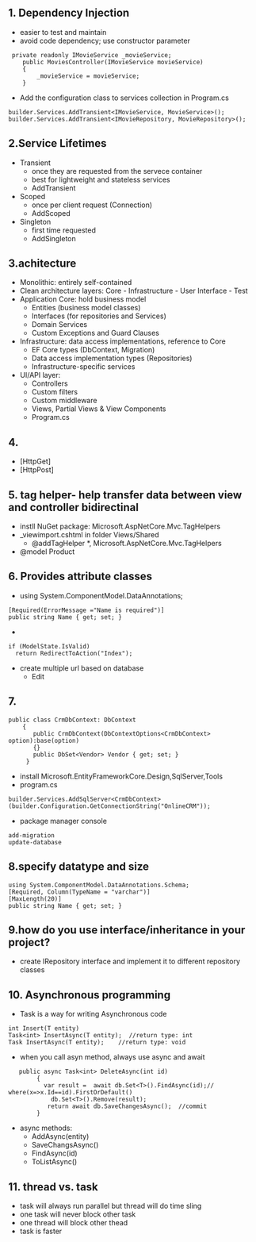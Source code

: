 <h2 align='center'></h2>

## 1. Dependency Injection
- easier to test and maintain
- avoid code dependency; use constructor parameter
```
 private readonly IMovieService _movieService;
    public MoviesController(IMovieService movieService)
    {
        _movieService = movieService;
    }
```
- Add the configuration class to services collection in Program.cs 
```
builder.Services.AddTransient<IMovieService, MovieService>();
builder.Services.AddTransient<IMovieRepository, MovieRepository>();
```

## 2.Service Lifetimes

- Transient 
  - once they are requested from the servece container
  - best for lightweight and stateless services
  - AddTransient
- Scoped
  - once per client request (Connection)
  - AddScoped
- Singleton
  - first time requested
  - AddSingleton

## 3.achitecture
- Monolithic: entirely self-contained
- Clean architecture layers: Core - Infrastructure - User Interface - Test
- Application Core: hold business model 
  - Entities (business model classes)
  - Interfaces (for repositories and Services)
  - Domain Services
  - Custom Exceptions and Guard Clauses
- Infrastructure: data access implementations, reference to Core
  - EF Core types (DbContext, Migration)
  - Data access implementation types (Repositories)
  - Infrastructure-specific services   
- UI/API layer:
  - Controllers
  - Custom filters 
  - Custom middleware
  - Views, Partial Views & View Components
  - Program.cs


## 4. 
- [HttpGet]
- [HttpPost]


## 5. tag helper- help transfer data between view and controller bidirectinal
- instll NuGet package: Microsoft.AspNetCore.Mvc.TagHelpers
- _viewimport.cshtml in folder Views/Shared
  - @addTagHelper *, Microsoft.AspNetCore.Mvc.TagHelpers
- @model Product 
 
 
## 6. Provides attribute classes
- using System.ComponentModel.DataAnnotations;
```
[Required(ErrorMessage ="Name is required")]
public string Name { get; set; } 
```
- <span asp-validation-for="Name" class="text-danger"></span>
```
if (ModelState.IsValid)
  return RedirectToAction("Index");
```
- create multiple url based on database
  - <a asp-controller="Product" asp-action="Edit" asp-route-id="@p.Id" >Edit</a>


## 7. 
```
public class CrmDbContext: DbContext
    {
       public CrmDbContext(DbContextOptions<CrmDbContext> option):base(option)
       {}
       public DbSet<Vendor> Vendor { get; set; }
     }
```
- install  Microsoft.EntityFrameworkCore.Design,SqlServer,Tools
- program.cs
```
builder.Services.AddSqlServer<CrmDbContext>(builder.Configuration.GetConnectionString("OnlineCRM"));
```
- package manager console
```
add-migration
update-database
```

## 8.specify datatype and size 
```
using System.ComponentModel.DataAnnotations.Schema;
[Required, Column(TypeName = "varchar")]
[MaxLength(20)]
public string Name { get; set; }
```

## 9.how do you use interface/inheritance in your project?
- create IRepository interface and implement it to different repository classes

## 10. Asynchronous programming
- Task is a way for writing Asynchronous code
```
int Insert(T entity)
Task<int> InsertAsync(T entity);  //return type: int
Task InsertAsync(T entity);    //return type: void
```
- when you call asyn method, always use async and await
```
   public async Task<int> DeleteAsync(int id)
        {
          var result =  await db.Set<T>().FindAsync(id);// where(x=>x.Id==id).FirstOrDefault()
            db.Set<T>().Remove(result);
           return await db.SaveChangesAsync();  //commit
        }
```
- async methods:
  - AddAsync(entity)
  - SaveChangsAsync()
  - FindAsync(id)
  - ToListAsync()  

## 11. thread vs. task
- task will always run parallel but thread will do time sling
- one task will never block other task
- one thread will block other thead
- task is faster

## 
